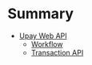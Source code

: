 # Summary

* [Upay Web API](README.md)
    * [Workflow](api/flow_en.md)
    * [Transaction API](api/core_en.md)